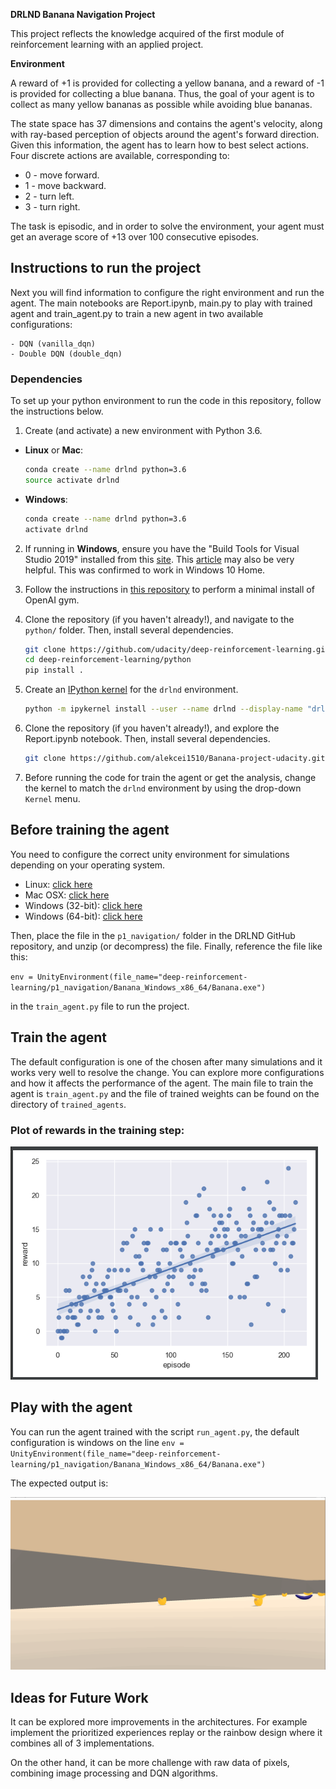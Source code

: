**DRLND Banana Navigation Project**

This project reflects the knowledge acquired of the first module of reinforcement learning with an applied project.   


**Environment**

A reward of +1 is provided for collecting a yellow banana, and a reward of -1 is provided for collecting a blue banana. Thus, the goal of your agent is to collect as many yellow bananas as possible while avoiding blue bananas.

The state space has 37 dimensions and contains the agent's velocity, along with ray-based perception of objects around the agent's forward direction. Given this information, the agent has to learn how to best select actions. Four discrete actions are available, corresponding to:

* 0 - move forward.
* 1 - move backward.
* 2 - turn left.
* 3 - turn right.

The task is episodic, and in order to solve the environment, your agent must get an average score of +13 over 100 consecutive episodes.
## Instructions to run the project 

Next you will find information to configure the right environment and run the agent. 
The main notebooks are Report.ipynb, main.py to play with trained agent and train_agent.py to train a new agent in two available configurations: 
   
    - DQN (vanilla_dqn) 
    - Double DQN (double_dqn)

### Dependencies

To set up your python environment to run the code in this repository, follow the instructions below.

1. Create (and activate) a new environment with Python 3.6.


- __Linux__ or __Mac__: 
	```bash
	conda create --name drlnd python=3.6
	source activate drlnd
	```
- __Windows__: 
	```bash
	conda create --name drlnd python=3.6 
	activate drlnd
	```
	
2. If running in **Windows**, ensure you have the "Build Tools for Visual Studio 2019" installed from this [site](https://visualstudio.microsoft.com/downloads/).  This [article](https://towardsdatascience.com/how-to-install-openai-gym-in-a-windows-environment-338969e24d30) may also be very helpful.  This was confirmed to work in Windows 10 Home.  

3. Follow the instructions in [this repository](https://github.com/openai/gym) to perform a minimal install of OpenAI gym.  
	
4. Clone the repository (if you haven't already!), and navigate to the `python/` folder.  Then, install several dependencies.  
    ```bash
    git clone https://github.com/udacity/deep-reinforcement-learning.git
    cd deep-reinforcement-learning/python
    pip install .
    ```

5. Create an [IPython kernel](http://ipython.readthedocs.io/en/stable/install/kernel_install.html) for the `drlnd` environment.    
    ```bash
    python -m ipykernel install --user --name drlnd --display-name "drlnd"
    ```

6. Clone the repository (if you haven't already!), and explore the Report.ipynb notebook.  Then, install several dependencies.  
    ```bash
    git clone https://github.com/alekcei1510/Banana-project-udacity.git
    ```

7. Before running the code for train the agent or get the analysis, change the kernel to match the `drlnd` environment by using the drop-down `Kernel` menu. 

## Before training the agent

You need to configure the correct unity environment for simulations depending on your operating system.

- Linux: [click here](https://s3-us-west-1.amazonaws.com/udacity-drlnd/P1/Banana/Banana_Linux.zip)
- Mac OSX: [click here](https://s3-us-west-1.amazonaws.com/udacity-drlnd/P1/Banana/Banana.app.zip)
- Windows (32-bit): [click here](https://s3-us-west-1.amazonaws.com/udacity-drlnd/P1/Banana/Banana_Windows_x86.zip)
- Windows (64-bit): [click here](https://s3-us-west-1.amazonaws.com/udacity-drlnd/P1/Banana/Banana_Windows_x86_64.zip)

Then, place the file in the `p1_navigation/` folder in the DRLND GitHub repository, and unzip (or decompress) the file. 
Finally, reference the file like this: 

`env = UnityEnvironment(file_name="deep-reinforcement-learning/p1_navigation/Banana_Windows_x86_64/Banana.exe")`

in the `train_agent.py` file to run the project.


## Train the agent

The default configuration is one of the chosen after many simulations and it works very well to resolve the change. 
You can explore more configurations and how it affects the performance of the agent. The main file to train the agent is `train_agent.py` and the file of trained weights can be found on the directory of `trained_agents`.

### Plot of rewards in the training step: 

![Alt text](rewards.png?raw=true "Plot of Rewards")


## Play with the agent
You can run the agent trained with the script `run_agent.py`, the default configuration is windows on the line `env = UnityEnvironment(file_name="deep-reinforcement-learning/p1_navigation/Banana_Windows_x86_64/Banana.exe")`



The expected output is:
 
![](banana_project.png)


## Ideas for Future Work

It can be explored more improvements in the architectures. For example implement the prioritized experiences replay or the rainbow design where it combines all of 3 implementations. 

On the other hand, it can be more challenge with raw data of pixels, combining image processing and DQN algorithms. 
